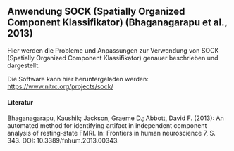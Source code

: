 ## Anwendung SOCK (Spatially Organized Component Klassifikator) (Bhaganagarapu et al., 2013)
Hier werden die Probleme und Anpassungen zur Verwendung von SOCK (Spatially Organized Component Klassifikator) genauer beschrieben und dargestellt.

Die Software kann hier heruntergeladen werden: https://www.nitrc.org/projects/sock/

#### Literatur
Bhaganagarapu, Kaushik; Jackson, Graeme D.; Abbott, David F. (2013): An automated method for identifying artifact in independent component analysis of resting-state FMRI. In: Frontiers in human neuroscience 7, S. 343. DOI: 10.3389/fnhum.2013.00343.


